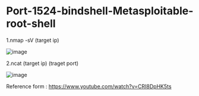 # Port-1524-bindshell-Metasploitable-root-shell
1.nmap -sV (target ip)

![image](https://github.com/thanawut2903/Port-1524-bindshell-Metasploitable-root-shell/assets/159118913/e6bec4ca-e2d2-4405-a2a4-2236913959a9)

2.ncat (target ip) (traget port)

![image](https://github.com/thanawut2903/Port-1524-bindshell-Metasploitable-root-shell/assets/159118913/9ed256dd-e12c-485d-9e76-ba647c0cdef4)


Reference form : https://www.youtube.com/watch?v=CRI8DpHK5ts
